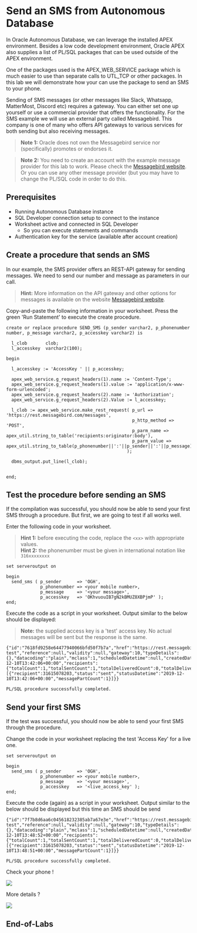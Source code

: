 # Send an SMS from Autonomous Database #
In Oracle Autonomous Database, we can leverage the installed APEX environment. Besides a low code development environment, Oracle APEX also supplies a list of PL/SQL packages that can be used outside of the APEX environment.

One of the packages used is the APEX\_WEB\_SERVICE package which is much easier to use than separate calls to UTL\_TCP or other packages. In this lab we will demonstrate how your can use the package to send an SMS to your phone. 

Sending of SMS messages (or other messages like Slack, Whatsapp, MatterMost, Discord etc) requires a gateway. You can either set one up yourself or use a commercial provider that offers the functionality. For the SMS example we will use an external party called Messagebird. This company is one of many who offers API gateways to various services for both sending but also receiving messages.

> **Note 1:** Oracle does not own the Messagebird service nor (specifically) promotes or endorses it.

> **Note 2:** You need to create an account with the example message provider for this lab to work. Please check the [Messagebird website](https://www.messagebird.com/). Or you can use any other message provider (but you may have to change the PL/SQL code in order to do this.

## Prerequisites ##

- Running Autonomous Database instance
- SQL Developer connection setup to connect to the instance
- Worksheet active and connected in SQL Developer
	- So you can execute statements and commands
- Authentication key for the service (available after account creation)

## Create a procedure that sends an SMS ##

In our example, the SMS provider offers an REST-API gateway for sending messages. We need to send our number and message as parameters in our call. 

> **Hint:** More information on the API gateway and other options for messages is available on the website [Messagebird website](https://developers.messagebird.com/api/ "Messagebird API documentation").

Copy-and-paste the following information in your worksheet. Press the green 'Run Statement' to execute the create procedure.

    create or replace procedure SEND_SMS (p_sender varchar2, p_phonenumber number, p_message varchar2, p_accesskey varchar2) is
    
      l_clob       clob;
      l_accesskey  varchar2(100);

    begin

      l_accesskey := 'AccessKey ' || p_accesskey;

      apex_web_service.g_request_headers(1).name := 'Content-Type';
      apex_web_service.g_request_headers(1).value := 'application/x-www-form-urlencoded'; 
      apex_web_service.g_request_headers(2).name := 'Authorization';
      apex_web_service.g_request_headers(2).Value := l_accesskey;

      l_clob := apex_web_service.make_rest_request( p_url => 'https://rest.messagebird.com/messages',
                                                    p_http_method => 'POST',
                                                    p_parm_name => apex_util.string_to_table('recipients:originator:body'),
                                                    p_parm_value => apex_util.string_to_table(p_phonenumber||':'||p_sender||':'||p_message)
                                                  );
      
      dbms_output.put_line(l_clob);


    end;

## Test the procedure before sending an SMS ##
If the compilation was successful, you should now be able to send your first SMS through a procedure. But first, we are going to test if all works well.

Enter the following code in your worksheet.

> **Hint 1:** before executing the code, replace the `<xx>` with appropriate values.<br>
> **Hint 2:** the phonenumber must be given in international notation like `316xxxxxxxx`

    set serveroutput on

    begin
      send_sms ( p_sender      => 'OGH',
                 p_phonenumber => <your mobile number>,
                 p_message     => '<your message>',
                 p_accesskey   => 'OKhvuouIB7gN2kBMUZ8XBPjmP' );
    end;

 Execute the code as a script in your worksheet. Output similar to the below should be displayed:

>**Note:** the supplied access key is a 'test' access key. No actual messages will be sent but the response is the same.

    {"id":"7618fd9258e64477940066bfd50f7b7a","href":"https://rest.messagebird.com/messages/7618fd9258e64477940066bfd50f7b7a","direction":"mt","type":"sms","originator":"OGH","body":"Small test","reference":null,"validity":null,"gateway":10,"typeDetails":{},"datacoding":"plain","mclass":1,"scheduledDatetime":null,"createdDatetime":"2019-12-10T13:42:06+00:00","recipients":{"totalCount":1,"totalSentCount":1,"totalDeliveredCount":0,"totalDeliveryFailedCount":0,"items":[{"recipient":31615078203,"status":"sent","statusDatetime":"2019-12-10T13:42:06+00:00","messagePartCount":1}]}}
    
    PL/SQL procedure successfully completed.

## Send your first SMS ##
If the test was successful, you should now be able to send your first SMS through the procedure. 

Change the code in your worksheet replacing the test 'Access Key' for a live one.

    set serveroutput on

    begin
      send_sms ( p_sender      => 'OGH',
                 p_phonenumber => <your mobile number>,
                 p_message     => '<your message>',
                 p_accesskey   => '<live_access_key' );
    end;

 Execute the code (again) as a script in your worksheet. Output similar to the below should be displayed but this time an SMS should be send

    {"id":"7f7b8d6aa6c045618232385ab7a67e3e","href":"https://rest.messagebird.com/messages/7f7b8d6aa6c045618232385ab7a67e3e","direction":"mt","type":"sms","originator":"OGH","body":"Small test","reference":null,"validity":null,"gateway":10,"typeDetails":{},"datacoding":"plain","mclass":1,"scheduledDatetime":null,"createdDatetime":"2019-12-10T13:48:52+00:00","recipients":{"totalCount":1,"totalSentCount":1,"totalDeliveredCount":0,"totalDeliveryFailedCount":0,"items":[{"recipient":31615078203,"status":"sent","statusDatetime":"2019-12-10T13:48:51+00:00","messagePartCount":1}]}}

    PL/SQL procedure successfully completed.

Check your phone !

![](img/iPhone_001.jpg)

More details ?

![](img/iPhone_002.jpg)

## End-of-Labs



